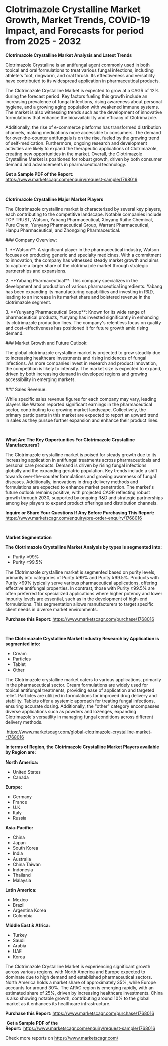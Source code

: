 <p><h1>Clotrimazole Crystalline Market Growth, Market Trends, COVID-19 Impact, and Forecasts for period from 2025 - 2032</h1></p><p><strong>Clotrimazole Crystalline Market Analysis and Latest Trends</strong></p>
<p><p>Clotrimazole Crystalline is an antifungal agent commonly used in both topical and oral formulations to treat various fungal infections, including athlete's foot, ringworm, and oral thrush. Its effectiveness and versatility have contributed to its widespread application in pharmaceutical products. </p><p>The Clotrimazole Crystalline Market is expected to grow at a CAGR of 12% during the forecast period. Key factors fueling this growth include an increasing prevalence of fungal infections, rising awareness about personal hygiene, and a growing aging population with weakened immune systems. The market is also witnessing trends such as the development of innovative formulations that enhance the bioavailability and efficacy of Clotrimazole. </p><p>Additionally, the rise of e-commerce platforms has transformed distribution channels, making medications more accessible to consumers. The demand for over-the-counter antifungals is on the rise, fueled by the growing trend of self-medication. Furthermore, ongoing research and development activities are likely to expand the therapeutic applications of Clotrimazole, creating new opportunities in the market. Overall, the Clotrimazole Crystalline Market is positioned for robust growth, driven by both consumer demand and advancements in pharmaceutical technology.</p></p>
<p><strong>Get a Sample PDF of the Report:&nbsp;</strong> <a href="https://www.marketscagr.com/enquiry/request-sample/1768016?utm_campaign=3271&utm_medium=2&utm_source=Github&utm_content=ia&utm_term=03042025&utm_id=clotrimazole-crystalline">https://www.marketscagr.com/enquiry/request-sample/1768016</a></p>
<p>&nbsp;</p>
<p><strong>Clotrimazole Crystalline Major Market Players</strong></p>
<p><p>The Clotrimazole crystalline market is characterized by several key players, each contributing to the competitive landscape. Notable companies include TOP TRUST, Watson, Yabang Pharmaceutical, Xinyang Ruihe Chemical, Pure Chem, Yunyang Pharmaceutical Group, Warrant Pharmaceutical, Hanpu Pharmaceutical, and Zhongxing Pharmaceutical. </p><p>### Company Overview:</p><p>1. **Watson**: A significant player in the pharmaceutical industry, Watson focuses on producing generic and specialty medicines. With a commitment to innovation, the company has witnessed steady market growth and aims to capture a larger share of the clotrimazole market through strategic partnerships and expansions.</p><p>2. **Yabang Pharmaceutical**: This company specializes in the development and production of various pharmaceutical ingredients. Yabang has been expanding its manufacturing capabilities and investing in R&D, leading to an increase in its market share and bolstered revenue in the clotrimazole segment.</p><p>3. **Yunyang Pharmaceutical Group**: Known for its wide range of pharmaceutical products, Yunyang has invested significantly in enhancing its clotrimazole production lines. The company's relentless focus on quality and cost-effectiveness has positioned it for future growth amid rising demand.</p><p>### Market Growth and Future Outlook:</p><p>The global clotrimazole crystalline market is projected to grow steadily due to increasing healthcare investments and rising incidences of fungal infections. As more companies invest in research and product innovation, the competition is likely to intensify. The market size is expected to expand, driven by both increasing demand in developed regions and growing accessibility in emerging markets.</p><p>### Sales Revenue:</p><p>While specific sales revenue figures for each company may vary, leading players like Watson reported significant earnings in the pharmaceutical sector, contributing to a growing market landscape. Collectively, the primary participants in this market are expected to report an upward trend in sales as they pursue further expansion and enhance their product lines.</p></p>
<p>&nbsp;</p>
<p><strong>What Are The Key Opportunities For Clotrimazole Crystalline Manufacturers?</strong></p>
<p><p>The Clotrimazole crystalline market is poised for steady growth due to its increasing application in antifungal treatments across pharmaceuticals and personal care products. Demand is driven by rising fungal infections globally and the expanding geriatric population. Key trends include a shift towards over-the-counter formulations and growing awareness of fungal diseases. Additionally, innovations in drug delivery methods and formulations are expected to enhance market penetration. The market's future outlook remains positive, with projected CAGR reflecting robust growth through 2030, supported by ongoing R&D and strategic partnerships among key players to expand product offerings and distribution channels.</p></p>
<p><strong>Inquire or Share Your Questions If Any Before Purchasing This Report:</strong> <a href="https://www.marketscagr.com/enquiry/pre-order-enquiry/1768016?utm_campaign=3271&utm_medium=2&utm_source=Github&utm_content=ia&utm_term=03042025&utm_id=clotrimazole-crystalline">https://www.marketscagr.com/enquiry/pre-order-enquiry/1768016</a></p>
<p>&nbsp;</p>
<p><strong>Market Segmentation</strong></p>
<p><strong>The Clotrimazole Crystalline Market Analysis by types is segmented into:</strong></p>
<p><ul><li>Purity ≥99%</li><li>Purity ≥99.5%</li></ul></p>
<p><p>The Clotrimazole crystalline market is segmented based on purity levels, primarily into categories of Purity ≥99% and Purity ≥99.5%. Products with Purity ≥99% typically serve various pharmaceutical applications, offering effective antifungal properties. In contrast, those with Purity ≥99.5% are often preferred for specialized applications where higher potency and lower impurity levels are essential, such as in the development of high-end formulations. This segmentation allows manufacturers to target specific client needs in diverse market environments.</p></p>
<p><strong>Purchase this Report:&nbsp;</strong><a href="https://www.marketscagr.com/purchase/1768016?utm_campaign=3271&utm_medium=2&utm_source=Github&utm_content=ia&utm_term=03042025&utm_id=clotrimazole-crystalline">https://www.marketscagr.com/purchase/1768016</a></p>
<p>&nbsp;</p>
<p><strong>The Clotrimazole Crystalline Market Industry Research by Application is segmented into:</strong></p>
<p><ul><li>Cream</li><li>Particles</li><li>Tablet</li><li>Other</li></ul></p>
<p><p>The Clotrimazole crystalline market caters to various applications, primarily in the pharmaceutical sector. Cream formulations are widely used for topical antifungal treatments, providing ease of application and targeted relief. Particles are utilized in formulations for improved drug delivery and stability. Tablets offer a systemic approach for treating fungal infections, ensuring accurate dosing. Additionally, the "other" category encompasses diverse applications such as powders and lozenges, expanding Clotrimazole's versatility in managing fungal conditions across different delivery methods.</p></p>
<p><a href="https://www.marketscagr.com/global-clotrimazole-crystalline-market-r1768016?utm_campaign=3271&utm_medium=2&utm_source=Github&utm_content=ia&utm_term=03042025&utm_id=clotrimazole-crystalline">&nbsp;https://www.marketscagr.com/global-clotrimazole-crystalline-market-r1768016</a></p>
<p><strong>In terms of Region, the Clotrimazole Crystalline Market Players available by Region are:</strong></p>
<p>
    <p> <strong> North America: </strong>
        <ul>
            <li>United States</li>
            <li>Canada</li>
        </ul>
        </p> 
    <p> <strong> Europe: </strong>
        <ul>
            <li>Germany</li>
            <li>France</li>
            <li>U.K.</li>
            <li>Italy</li>
            <li>Russia</li>
        </ul>
        </p> 
    <p> <strong> Asia-Pacific: </strong>
        <ul>
            <li>China</li>
            <li>Japan</li>
            <li>South Korea</li>
            <li>India</li>
            <li>Australia</li>
            <li>China Taiwan</li>
            <li>Indonesia</li>
            <li>Thailand</li>
            <li>Malaysia</li>
        </ul>
        </p> 
    <p> <strong> Latin America: </strong>
        <ul>
            <li>Mexico</li>
            <li>Brazil</li>
            <li>Argentina Korea</li>
            <li>Colombia</li>
        </ul>
        </p> 
    <p> <strong> Middle East & Africa: </strong>
        <ul>
            <li>Turkey</li>
            <li>Saudi</li>
            <li>Arabia</li>
            <li>UAE</li>
            <li>Korea</li>
        </ul>
    </p>
    </p>
<p><p>The Clotrimazole Crystalline Market is experiencing significant growth across various regions, with North America and Europe expected to dominate due to high demand and established pharmaceutical sectors. North America holds a market share of approximately 35%, while Europe accounts for around 30%. The APAC region is emerging rapidly, with an estimated share of 25%, driven by increasing healthcare investments. China is also showing notable growth, contributing around 10% to the global market as it enhances its healthcare infrastructure.</p></p>
<p><strong>Purchase this Report: </strong><a href="https://www.marketscagr.com/purchase/1768016?utm_campaign=3271&utm_medium=2&utm_source=Github&utm_content=ia&utm_term=03042025&utm_id=clotrimazole-crystalline">https://www.marketscagr.com/purchase/1768016</a></p>
<p>&nbsp;<strong>Get a Sample PDF of the Report:&nbsp;&nbsp;</strong><a href="https://www.marketscagr.com/enquiry/request-sample/1768016?utm_campaign=3271&utm_medium=2&utm_source=Github&utm_content=ia&utm_term=03042025&utm_id=clotrimazole-crystalline">https://www.marketscagr.com/enquiry/request-sample/1768016</a></p>
<p><strong></strong></p>
<p>Check more reports on <a href="https://www.marketscagr.com/?utm_campaign=3271&utm_medium=2&utm_source=Github&utm_content=ia&utm_term=03042025&utm_id=clotrimazole-crystalline">https://www.marketscagr.com/</a></p>